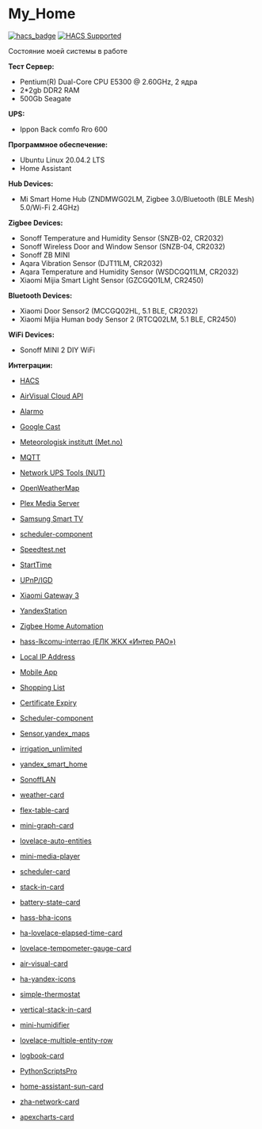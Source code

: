 # My_Home

[![hacs_badge](https://img.shields.io/badge/HACS-Default-orange.svg)](https://github.com/custom-components/hacs)
[![HACS Supported](https://img.shields.io/badge/HACS-Supported-green.svg)](https://hacs.xyz)

Состояние моей системы в работе


**Тест Сервер:**

 - Pentium(R) Dual-Core CPU E5300 @ 2.60GHz, 2 ядра
 - 2*2gb DDR2 RAM
 - 500Gb Seagate

**UPS:**
 - Ippon Back comfo Rro 600

**Программное обеспечение:** 

 - Ubuntu Linux 20.04.2 LTS
 - Home Assistant

**Hub Devices:**
 - Mi Smart Home Hub (ZNDMWG02LM, Zigbee 3.0/Bluetooth (BLE Mesh) 5.0/Wi-Fi 2.4GHz)

**Zigbee Devices:**
 - Sonoff Temperature and Humidity Sensor (SNZB-02, CR2032)
 - Sonoff Wireless Door and Window Sensor (SNZB-04, CR2032)
 - Sonoff ZB MINI
 - Aqara Vibration Sensor (DJT11LM, CR2032)
 - Aqara Temperature and Humidity Sensor (WSDCGQ11LM, CR2032)
 - Xiaomi Mijia Smart Light Sensor (GZCGQ01LM, CR2450)

**Bluetooth Devices:**
 - Xiaomi Door Sensor2 (MCCGQ02HL, 5.1 BLE, CR2032)
 - Xiaomi Mijia Human body Sensor 2 (RTCQ02LM, 5.1 BLE, CR2450)

**WiFi Devices:**
 - Sonoff MINI 2 DIY WiFi


**Интеграции:**

* [HACS](https://hacs.xyz/)
* [AirVisual Cloud API](https://www.home-assistant.io/integrations/airvisual)
* [Alarmo](https://github.com/nielsfaber/alarmo)
* [Google Cast](https://www.home-assistant.io/integrations/cast)
* [Meteorologisk institutt (Met.no)](https://www.home-assistant.io/integrations/met)
* [MQTT](https://www.home-assistant.io/integrations/mqtt)
* [Network UPS Tools (NUT)](https://www.home-assistant.io/integrations/nut)
* [OpenWeatherMap](https://www.home-assistant.io/integrations/openweathermap)
* [Plex Media Server](https://www.home-assistant.io/integrations/plex)
* [Samsung Smart TV](https://www.home-assistant.io/integrations/samsungtv)
* [scheduler-component](https://github.com/nielsfaber/scheduler-component)
* [Speedtest.net](https://www.home-assistant.io/integrations/speedtestdotnet)
* [StartTime](https://github.com/AlexxIT/StartTime)
* [UPnP/IGD](https://www.home-assistant.io/integrations/upnp)
* [Xiaomi Gateway 3](https://github.com/AlexxIT/XiaomiGateway3)
* [YandexStation](https://github.com/AlexxIT/YandexStation)
* [Zigbee Home Automation](https://www.home-assistant.io/integrations/zha)
* [hass-lkcomu-interrao (ЕЛК ЖКХ «Интер РАО»)](https://github.com/alryaz/hass-lkcomu-interrao)
* [Local IP Address](https://www.home-assistant.io/integrations/local_ip)
* [Mobile App](https://www.home-assistant.io/integrations/mobile_app)
* [Shopping List](https://www.home-assistant.io/integrations/shopping_list)
* [Certificate Expiry](https://www.home-assistant.io/integrations/cert_expiry)
* [Scheduler-component](https://github.com/nielsfaber/scheduler-component)
* [Sensor.yandex_maps](https://github.com/custom-components/sensor.yandex_maps)
* [irrigation_unlimited](https://github.com/rgc99/irrigation_unlimited)
* [yandex_smart_home](https://github.com/dmitry-k/yandex_smart_home)
* [SonoffLAN](https://github.com/AlexxIT/SonoffLAN)


* [weather-card](https://github.com/bramkragten/weather-card)
* [flex-table-card](https://github.com/custom-cards/flex-table-card)
* [mini-graph-card](https://github.com/kalkih/mini-graph-card)
* [lovelace-auto-entities](https://github.com/thomasloven/lovelace-auto-entities)
* [mini-media-player](https://github.com/kalkih/mini-media-player)
* [scheduler-card](https://github.com/nielsfaber/scheduler-card)
* [stack-in-card](https://github.com/custom-cards/stack-in-card)
* [battery-state-card](https://github.com/maxwroc/battery-state-card)
* [hass-bha-icons](https://github.com/hulkhaugen/hass-bha-icons)
* [ha-lovelace-elapsed-time-card](https://github.com/kirbo/ha-lovelace-elapsed-time-card)
* [lovelace-tempometer-gauge-card](https://github.com/SNoof85/lovelace-tempometer-gauge-card)
* [air-visual-card](https://github.com/dnguyen800/air-visual-card)
* [ha-yandex-icons](https://github.com/iswitch/ha-yandex-icons)
* [simple-thermostat](https://github.com/nervetattoo/simple-thermostat)
* [vertical-stack-in-card](https://github.com/ofekashery/vertical-stack-in-card)
* [mini-humidifier](https://github.com/artem-sedykh/mini-humidifier)
* [lovelace-multiple-entity-row](https://github.com/benct/lovelace-multiple-entity-row)
* [logbook-card](https://github.com/royto/logbook-card)
* [PythonScriptsPro](https://github.com/AlexxIT/PythonScriptsPro)
* [home-assistant-sun-card](https://github.com/AitorDB/home-assistant-sun-card)
* [zha-network-card](https://github.com/dmulcahey/zha-network-card)
* [apexcharts-card](https://github.com/RomRider/apexcharts-card#yaxis-options-multi-y-axis)







